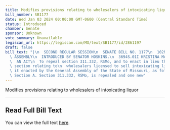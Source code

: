 ```yaml
---
title: Modifies provisions relating to wholesalers of intoxicating liquor
bill_number: SB1177
date: Wed Jan 03 2024 00:00:00 GMT-0600 (Central Standard Time)
status: Introduced
chamber: Senate
sponsor: Unknown
vote_summary: Unavailable
legiscan_url: https://legiscan.com/MO/text/SB1177/id/2861197
draft: false
bill_text: "|\n  SECOND REGULAR SESSION\n  SENATE BILL NO. 1177\n  102ND GENERA L\
  \ ASSEMBLY\n  INTRODUCED BY SENATOR HOSKINS.\n  3694S.01I KRISTINA MARTIN, Secretary\n\
  \  AN ACT\n  To repeal section 311.332, RSMo, and to enact in lieu thereof one new\
  \ section relating to\n  wholesalers licensed to sell intoxicating liquor.\n  Be\
  \ it enacted by the General Assembly of the State of Missouri, as follows:\n  1\
  \ Section A. Section 311.332, RSMo, is repealed and one new"
---
```

Modifies provisions relating to wholesalers of intoxicating liquor

---

## Read Full Bill Text

You can view the full text [here](https://legiscan.com/MO/text/SB1177/id/2861197).
